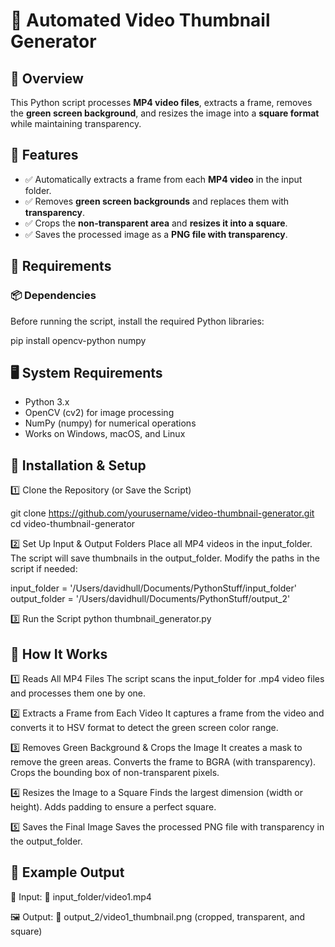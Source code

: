 # 📌 Automated Video Thumbnail Generator  

## 🔹 Overview  
This Python script processes **MP4 video files**, extracts a frame, removes the **green screen background**, and resizes the image into a **square format** while maintaining transparency.  

## 🚀 Features  
- ✅ Automatically extracts a frame from each **MP4 video** in the input folder.  
- ✅ Removes **green screen backgrounds** and replaces them with **transparency**.  
- ✅ Crops the **non-transparent area** and **resizes it into a square**.  
- ✅ Saves the processed image as a **PNG file with transparency**.  

## 🔹 Requirements  

### 📦 Dependencies  
Before running the script, install the required Python libraries:  

pip install opencv-python numpy

## 🖥️ System Requirements
- Python 3.x
- OpenCV (cv2) for image processing
- NumPy (numpy) for numerical operations
- Works on Windows, macOS, and Linux

## 🔹 Installation & Setup

1️⃣ Clone the Repository (or Save the Script)

git clone https://github.com/yourusername/video-thumbnail-generator.git
cd video-thumbnail-generator

2️⃣ Set Up Input & Output Folders
Place all MP4 videos in the input_folder.
The script will save thumbnails in the output_folder.
Modify the paths in the script if needed:

input_folder = '/Users/davidhull/Documents/PythonStuff/input_folder'
output_folder = '/Users/davidhull/Documents/PythonStuff/output_2'

3️⃣ Run the Script
python thumbnail_generator.py

## 🔹 How It Works

1️⃣ Reads All MP4 Files
The script scans the input_folder for .mp4 video files and processes them one by one.

2️⃣ Extracts a Frame from Each Video
It captures a frame from the video and converts it to HSV format to detect the green screen color range.

3️⃣ Removes Green Background & Crops the Image
It creates a mask to remove the green areas.
Converts the frame to BGRA (with transparency).
Crops the bounding box of non-transparent pixels.

4️⃣ Resizes the Image to a Square
Finds the largest dimension (width or height).
Adds padding to ensure a perfect square.

5️⃣ Saves the Final Image
Saves the processed PNG file with transparency in the output_folder.

## 🔹 Example Output

🎥 Input:
📁 input_folder/video1.mp4

🖼️ Output:
📁 output_2/video1_thumbnail.png (cropped, transparent, and square)





